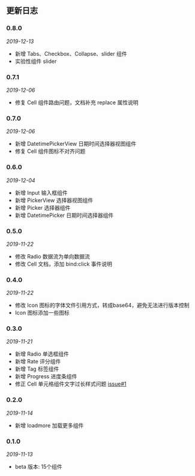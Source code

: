 ## 更新日志

### 0.8.0

*2019-12-13*

- 新增 Tabs、Checkbox、Collapse、slider 组件
- 实验性组件 slider

### 0.7.1

*2019-12-06*

- 修复 Cell 组件路由问题，文档补充 replace 属性说明

### 0.7.0

*2019-12-06*

- 新增 DatetimePickerView 日期时间选择器视图组件
- 修复 Cell 组件图标不对齐问题

### 0.6.0

*2019-12-04*

- 新增 Input 输入框组件
- 新增 PickerView 选择器视图组件
- 新增 Picker 选择器组件
- 新增 DatetimePicker 日期时间选择器组件

### 0.5.0

*2019-11-22*

- 修改 Radio 数据流为单向数据流
- 修改 Cell 文档，添加 bind:click 事件说明

### 0.4.0

*2019-11-22*

- 修改 Icon 图标的字体文件引用方式，转成base64，避免无法进行版本控制
- Icon 图标添加一些图标

### 0.3.0

*2019-11-21*

- 新增 Radio 单选框组件
- 新增 Rate 评分组件
- 新增 Tag 标签组件
- 新增 Progress 进度条组件
- 修正 Cell 单元格组件文字过长样式问题 [issue#1](https://git.jd.com/FTF/jmd-vapp/issues/1)

### 0.2.0

*2019-11-14*

- 新增 loadmore 加载更多组件

### 0.1.0

*2019-11-13*

- beta 版本: 15个组件
